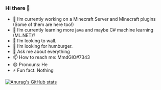 ### Hi there 👋



- 🔭 I’m currently working on a Minecraft Server and Minecraft plugins (Some of them are here too!)
- 🌱 I’m currently learning more java and maybe C# machine learning (ML.NET)?
- 👯 I’m looking to wall.
- 🤔 I’m looking for humburger.
- 💬 Ask me about everything
- 📫 How to reach me: MmdGIO#7343
- 😄 Pronouns: He
- ⚡ Fun fact: Nothing


[![Anurag's GitHub stats](https://github-readme-stats.vercel.app/api?username=GaMeIsNtOvEr)](https://github.com/anuraghazra/github-readme-stats)
